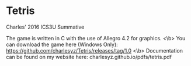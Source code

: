 # Tetris
Charles' 2016 ICS3U Summative

The game is written in C with the use of Allegro 4.2 for graphics. <\b>
You can download the game here (Windows Only): https://github.com/charlesyz/Tetris/releases/tag/1.0  <\b>
Documentation can be found on my website here: charlesyz.github.io/pdfs/tetris.pdf

